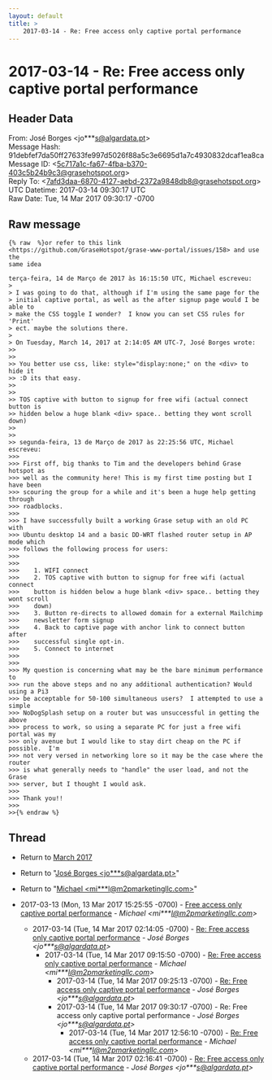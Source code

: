 ```yaml
---
layout: default
title: >
    2017-03-14 - Re: Free access only captive portal performance
---
```


# 2017-03-14 - Re: Free access only captive portal performance

## Header Data

From: José Borges \<jo***s@algardata.pt\><br>
Message Hash: 91debfef7da50ff27633fe997d5026f88a5c3e6695d1a7c4930832dcaf1ea8ca<br>
Message ID: \<5c717a1c-fa67-4fba-b370-403c5b24b9c3@grasehotspot.org\><br>
Reply To: \<7afd3daa-6870-4127-aebd-2372a9848db8@grasehotspot.org\><br>
UTC Datetime: 2017-03-14 09:30:17 UTC<br>
Raw Date: Tue, 14 Mar 2017 09:30:17 -0700<br>

## Raw message

```
{% raw  %}or refer to this link 
<https://github.com/GraseHotspot/grase-www-portal/issues/158> and use the 
same idea

terça-feira, 14 de Março de 2017 às 16:15:50 UTC, Michael escreveu:
>
> I was going to do that, although if I'm using the same page for the 
> initial captive portal, as well as the after signup page would I be able to 
> make the CSS toggle I wonder?  I know you can set CSS rules for 'Print' 
> ect. maybe the solutions there.
>
> On Tuesday, March 14, 2017 at 2:14:05 AM UTC-7, José Borges wrote:
>>
>>
>> You better use css, like: style="display:none;" on the <div> to hide it 
>> :D its that easy.
>>
>>
>> TOS captive with button to signup for free wifi (actual connect button is 
>> hidden below a huge blank <div> space.. betting they wont scroll down)
>>
>>
>> segunda-feira, 13 de Março de 2017 às 22:25:56 UTC, Michael escreveu:
>>>
>>> First off, big thanks to Tim and the developers behind Grase hotspot as 
>>> well as the community here! This is my first time posting but I have been 
>>> scouring the group for a while and it's been a huge help getting through 
>>> roadblocks.
>>>
>>> I have successfully built a working Grase setup with an old PC with 
>>> Ubuntu desktop 14 and a basic DD-WRT flashed router setup in AP mode which 
>>> follows the following process for users:
>>>
>>>
>>>    1. WIFI connect
>>>    2. TOS captive with button to signup for free wifi (actual connect 
>>>    button is hidden below a huge blank <div> space.. betting they wont scroll 
>>>    down)
>>>    3. Button re-directs to allowed domain for a external Mailchimp 
>>>    newsletter form signup
>>>    4. Back to captive page with anchor link to connect button after 
>>>    successful single opt-in.
>>>    5. Connect to internet
>>>    
>>>
>>> My question is concerning what may be the bare minimum performance to 
>>> run the above steps and no any additional authentication? Would using a Pi3 
>>> be acceptable for 50-100 simultaneous users?  I attempted to use a simple 
>>> NoDogSplash setup on a router but was unsuccessful in getting the above 
>>> process to work, so using a separate PC for just a free wifi portal was my 
>>> only avenue but I would like to stay dirt cheap on the PC if possible.  I'm 
>>> not very versed in networking lore so it may be the case where the router 
>>> is what generally needs to "handle" the user load, and not the Grase 
>>> server, but I thought I would ask.
>>>
>>> Thank you!!
>>>
>>{% endraw %}
```

## Thread

+ Return to [March 2017](/archive/2017/03)

+ Return to "[José Borges <jo***s<span>@</span>algardata.pt>](/authors/jo___s_at_algardata_pt)"
+ Return to "[Michael <mi***l<span>@</span>m2pmarketingllc.com>](/authors/mi___l_at_m2pmarketingllc_com)"

+ 2017-03-13 (Mon, 13 Mar 2017 15:25:55 -0700) - [Free access only captive portal performance](/archive/2017/03/5a5c0643a73a80c3ea921ffd8d0c55fa46e379694b13857d7fb756fa0995248b) - _Michael \<mi***l@m2pmarketingllc.com\>_
  + 2017-03-14 (Tue, 14 Mar 2017 02:14:05 -0700) - [Re: Free access only captive portal performance](/archive/2017/03/147c8bb283e3a123e32e1e75571ebfda5f84f569cf9862e31d1551fe477f9c89) - _José Borges \<jo***s@algardata.pt\>_
    + 2017-03-14 (Tue, 14 Mar 2017 09:15:50 -0700) - [Re: Free access only captive portal performance](/archive/2017/03/b4ec9cd8595f7dfd1b7298ceeb8604eabd9c3ce3bc7588a261a74e88d54ad97b) - _Michael \<mi***l@m2pmarketingllc.com\>_
      + 2017-03-14 (Tue, 14 Mar 2017 09:25:13 -0700) - [Re: Free access only captive portal performance](/archive/2017/03/a5878428467843b27a6178c7ba59a67e7bc57b84602a213cd6dc2e42cc3d52c8) - _José Borges \<jo***s@algardata.pt\>_
      + 2017-03-14 (Tue, 14 Mar 2017 09:30:17 -0700) - Re: Free access only captive portal performance - _José Borges \<jo***s@algardata.pt\>_
        + 2017-03-14 (Tue, 14 Mar 2017 12:56:10 -0700) - [Re: Free access only captive portal performance](/archive/2017/03/3c61eea6ae322ab1e5c14013bda1f05d46317291dd806bc45156d63b8209b966) - _Michael \<mi***l@m2pmarketingllc.com\>_
  + 2017-03-14 (Tue, 14 Mar 2017 02:16:41 -0700) - [Re: Free access only captive portal performance](/archive/2017/03/9dfdff788792bd078d4c7a68a62570fcb926f957fdaa30d4fa0dadc1eb3d139c) - _José Borges \<jo***s@algardata.pt\>_

